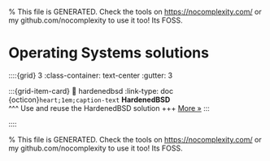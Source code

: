 
% This file is GENERATED. Check the tools on https://nocomplexity.com/ or my github.com/nocomplexity to use it too! Its FOSS. 

# Operating Systems solutions 
::::{grid} 3
:class-container: text-center
:gutter: 3 

:::{grid-item-card}
:link: hardenedbsd
:link-type: doc
{octicon}`heart;1em;caption-text` **HardenedBSD**        
^^^
Use and reuse the HardenedBSD solution
+++
[More »](hardenedbsd)
:::

::::


% This file is GENERATED. Check the tools on https://nocomplexity.com/ or my github.com/nocomplexity to use it too! Its FOSS. 

